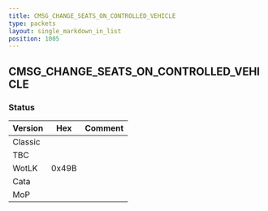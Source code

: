 ```yaml
---
title: CMSG_CHANGE_SEATS_ON_CONTROLLED_VEHICLE
type: packets
layout: single_markdown_in_list
position: 1005
---
```


## CMSG_CHANGE_SEATS_ON_CONTROLLED_VEHICLE

### Status

Version    | Hex        | Comment
---------- | ---------- | ---------- 
Classic    |            | 
TBC        |            | 
WotLK      | 0x49B      | 
Cata       |            | 
MoP        |            | 